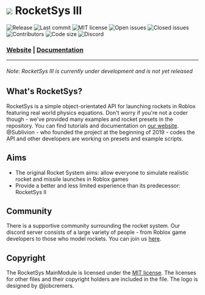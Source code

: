 # ![](https://raw.githubusercontent.com/Sublivion/RocketSys/master/RocketSys.png) RocketSys III
![Release](https://img.shields.io/github/tag-date/sublivion/rocketsys.svg?style=flat-square) ![Last commit](https://img.shields.io/github/last-commit/sublivion/rocketsys.svg?style=flat-square) ![MIT license](https://img.shields.io/github/license/sublivion/rocketsys.svg?style=flat-square) ![Open issues](https://img.shields.io/github/issues/sublivion/rocketsys.svg?style=flat-square) ![Closed issues](https://img.shields.io/github/issues-closed/sublivion/rocketsys.svg?style=flat-square) ![Contributors](https://img.shields.io/github/contributors/sublivion/rocketsys.svg?style=flat-square) ![Code size](https://img.shields.io/github/languages/code-size/sublivion/rocketsys.svg?style=flat-square) ![Discord](https://img.shields.io/discord/530216666416807947.svg?style=flat-square)

### [Website](https://sublivion.github.io/RocketSys/) | [Documentation](https://sublivion.github.io/RocketSys/)
---
###### Note: RocketSys III is currently under development and is not yet released

## What's RocketSys?
RocketSys is a simple object-orientated API for launching rockets in Roblox featuring real world physics equations. Don't worry if you're not a coder though - we've provided many examples and rocket presets in the repository. You can find tutorials and documentation on [our website](https://sublivion.github.io/RocketSys/). @Sublivion - who founded the project at the beginning of 2019 - codes the API and other developers are working on presets and example scripts.

## Aims
- The original Rocket System aims: allow everyone to simulate realistic rocket and missile launches in Roblox games
- Provide a better and less limited experience than its predecessor: RocketSys II

## Community
There is a supportive community surrounding the rocket system. Our discord server consists of a large variety of people - from Roblox game developers to those who model rockets. You can join us [here](https://discord.gg/bqRdNPw).

## Copyright
The RocketSys MainModule is licensed under the [MIT license](https://raw.githubusercontent.com/Sublivion/RocketSys/master/LICENSE). The licenses for other files and their copyright holders are included in the file. The logo is designed by @jobcremers.
